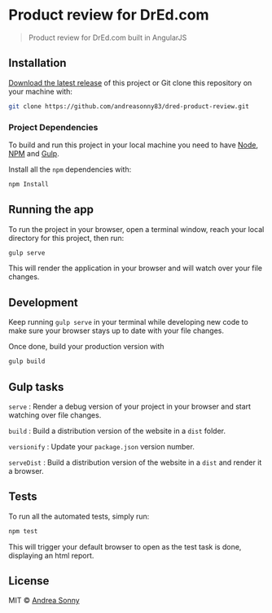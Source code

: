 # Product review for DrEd.com

> Product review for DrEd.com built in AngularJS

## Installation

[Download the latest release][release_link] of this project or Git clone this
repository on your machine with:

```sh
git clone https://github.com/andreasonny83/dred-product-review.git
```

### Project Dependencies

To build and run this project in your local machine you need to have
[Node](https://nodejs.org/en/),
[NPM](https://www.npmjs.org/) and
[Gulp](https://github.com/gulpjs/gulp/).

Install all the `npm` dependencies with:

```sh
npm Install
```

## Running the app

To run the project in your browser, open a terminal window, reach your local
directory for this project, then run:

```sh
gulp serve
```

This will render the application in your browser and will watch over your
file changes.

## Development

Keep running `gulp serve` in your terminal while developing new code to make
sure your browser stays up to date with your file changes.

Once done, build your production version with

```sh
gulp build
```

## Gulp tasks

`serve` :     Render a debug version of your project in your browser and
              start watching over file changes.

`build` :       Build a distribution version of the website in a
                `dist` folder.

`versionify` :  Update your `package.json` version number.

`serveDist` :   Build a distribution version of the website in a `dist` and
                render it a browser.

## Tests

To run all the automated tests, simply run:

```sh
npm test
```

This will trigger your default browser to open as the test task is done,
displaying an html report.

## License

MIT © [Andrea Sonny](https://andreasonny.mit-license.org/@2016)

[release_link]: https://github.com/andreasonny83/dred-product-review/releases/latest
